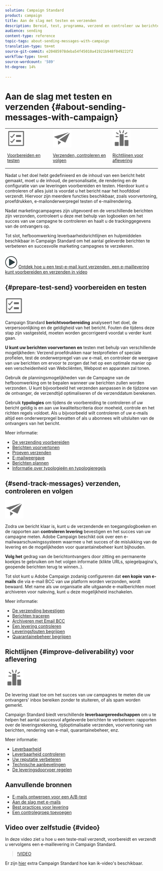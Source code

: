```yaml
---
solution: Campaign Standard
product: campaign
title: Aan de slag met testen en verzenden
description: Bereid, test, programma, verzend en controleer uw berichten.
audience: sending
content-type: reference
topic-tags: about-sending-messages-with-campaign
translation-type: tm+mt
source-git-commit: e20485978deba54f45010a41921b948f049222f2
workflow-type: tm+mt
source-wordcount: '589'
ht-degree: 14%

---
```



# Aan de slag met testen en verzenden {#about-sending-messages-with-campaign}

<table>
<tr>
<td><img src="assets/do-not-localize/icon_prepare.svg" width="60px"><p><a href="#prepare-test-send">Voorbereiden en testen</a></p></td>
<td><img src="assets/do-not-localize/icon_send.svg" width="60px"><p><a href="#send-track-messages">Verzenden, controleren en volgen</a></p></td>
<td><img src="assets/do-not-localize/icon_deliverability.svg" width="60px"><p><a href="#improve-deliverability">Richtlijnen voor aflevering</a></p></td></tr>
</table>

Nadat u het doel hebt gedefinieerd en de inhoud van een bericht hebt gemaakt, moet u de inhoud, de personalisatie, de rendering en de configuratie van uw leveringen voorbereiden en testen. Hierdoor kunt u controleren of alles juist is voordat u het bericht naar het hoofddoel verzendt. Hiervoor zijn meerdere functies beschikbaar, zoals voorvertoning, proefdrukken, e-mailonderwerpregel testen of e-mailrendering.

Nadat marketingcampagnes zijn uitgevoerd en de verschillende berichten zijn verzonden, controleert u deze met behulp van logboeken om het succes van uw campagne te controleren en haalt u de trackinggegevens van de ontvangers op.

Tot slot, hefboomwerking leverbaarheidsrichtlijnen en hulpmiddelen beschikbaar in Campaign Standard om het aantal geleverde berichten te verbeteren en succesvolle marketing campagnes te verzekeren.

![](assets/do-not-localize/how-to-video.png) [Ontdek hoe u een test-e-mail kunt verzenden, een e-maillevering kunt voorbereiden en verzenden in video](#video)

## {#prepare-test-send} voorbereiden en testen

<img src="assets/do-not-localize/icon_prepare.svg" width="60px">

Campaign Standard **berichtvoorbereiding** analyseert het doel, de verpersoonlijking en de geldigheid van het bericht. Fouten die tijdens deze stap zijn vastgesteld, moeten worden gecorrigeerd voordat u verder kunt gaan.

**U kunt uw berichten voorvertonen en** testen met behulp van verschillende mogelijkheden: Verzend proefdrukken naar testprofielen of speciale profielen, test de onderwerpregel van uw e-mail, en controleer de weergave van uw berichten om ervoor te zorgen dat het op een optimale manier op een verscheidenheid van Webcliënten, Webpost en apparaten zal tonen.

Gebruik de planningsmogelijkheden van de Campagne van de hefboomwerking om te bepalen wanneer uw berichten zullen worden verzonden. U kunt bijvoorbeeld het verzenden aanpassen in de tijdzone van de ontvanger, de verzendtijd optimaliseren of de verzenddatum berekenen.

Gebruik **typologies** om tijdens de voorbereiding te controleren of uw bericht geldig is en aan uw kwaliteitscriteria door moeheid, controle en het richten regels voldoet. Als u bijvoorbeeld wilt controleren of uw e-mails altijd een onderwerpregel bevatten of als u abonnees wilt uitsluiten van de ontvangers van het bericht.

Meer informatie:

* [De verzending voorbereiden](../../sending/using/preparing-the-send.md)
* [Berichten voorvertonen](../../sending/using/previewing-messages.md)
* [Proeven verzenden](../../sending/using/sending-proofs.md)
* [E-mailweergave](../../sending/using/email-rendering.md)
* [Berichten plannen](../../sending/using/about-scheduling-messages.md)
* [Informatie over typologieën en typologieregels](../../sending/using/about-typology-rules.md)

## {#send-track-messages} verzenden, controleren en volgen

<img src="assets/do-not-localize/icon_send.svg"  width="60px">

Zodra uw bericht klaar is, kunt u de verzendende en toegangslogboeken en de rapporten aan **controleren levering** bevestigen en het succes van uw campagne meten. Adobe Campaign beschikt ook over een e-mailwaarschuwingssysteem waarmee u het succes of de mislukking van de levering en de mogelijkheden voor quarantainebeheer kunt bijhouden.

**Volg het** gedrag van de berichtontvangers door zitting en permanente koekjes te gebruiken om het volgen informatie (klikte URLs, spiegelpagina&#39;s, geopende berichten terug te winnen..).

Tot slot kunt u Adobe Campaign zodanig configureren dat **een kopie van e-mails** die via e-mail BCC van uw platform worden verzonden, wordt bewaard. Met name als uw organisatie alle uitgaande e-mailberichten moet archiveren voor naleving, kunt u deze mogelijkheid inschakelen.

Meer informatie:

* [De verzending bevestigen](../../sending/using/confirming-the-send.md)
* [Berichten traceren](../../sending/using/tracking-messages.md)
* [Archiveren met Email BCC](../../sending/using/archiving.md)
* [Een levering controleren](../../sending/using/monitoring-a-delivery.md)
* [Leveringsfouten begrijpen](../../sending/using/understanding-delivery-failures.md)
* [Quarantainebeheer begrijpen](../../sending/using/understanding-quarantine-management.md)

## Richtlijnen {#improve-deliverability} voor aflevering

<img src="assets/do-not-localize/icon_deliverability.svg"  width="60px">

De levering staat toe om het succes van uw campagnes te meten die uw ontvangers&#39; inbox bereiken zonder te stuiteren, of als spam worden gemerkt.

Campaign Standard biedt verschillende **leverbaargereedschappen** om u te helpen het aantal succesvol afgeleverde berichten te verbeteren: rapporten over de leveringsrekening, tijdoptimalisatie verzenden, voorvertoning van berichten, rendering van e-mail, quarantainebeheer, enz.

Meer informatie:

* [Leverbaarheid](../../sending/using/about-deliverability.md)
* [Leverbaarheid controleren](../../sending/using/monitor-deliverability.md)
* [Uw reputatie verbeteren](../../sending/using/improving-reputation.md)
* [Technische aanbevelingen](../../sending/using/technical-recommendations.md)
* [De leveringsdoorvoer regelen](../../reporting/using/delivery-throughput.md)

## Aanvullende bronnen

* [E-mails ontwerpen voor een A/B-test](../../channels/using/designing-an-a-b-test-email.md)
* [Aan de slag met e-mails](https://helpx.adobe.com/nl/campaign/kb/acs-get-started-with-emails.html)
* [Best practices voor levering](../../sending/using/delivery-best-practices.md)
* [Een controlegroep toevoegen](../../sending/using/control-group.md)

## Video over zelfstudie {#video}

In deze video ziet u hoe u een teste-mail verzendt, voorbereidt en verzendt u vervolgens een e-maillevering in Campaign Standard.

>[!VIDEO](https://video.tv.adobe.com/v/24013/)

Er zijn [hier](https://experienceleague.adobe.com/docs/campaign-standard-learn/tutorials/overview.html?lang=nl) extra Campaign Standard hoe kan ik-video&#39;s beschikbaar.
